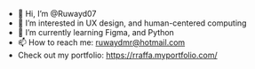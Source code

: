 - 👋 Hi, I’m @Ruwayd07
- 👀 I’m interested in UX design, and human-centered computing
- 🌱 I’m currently learning Figma, and Python 
- 📫 How to reach me: ruwaydmr@hotmail.com
- Check out my portfolio: https://rraffa.myportfolio.com/

<!---
Ruwayd07/Ruwayd07 is a ✨ special ✨ repository because its `README.md` (this file) appears on your GitHub profile.
You can click the Preview link to take a look at your changes.
--->
